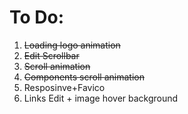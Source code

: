 <h1>To Do:</h1>
<ol>
    <li><strike>Loading logo animation</strike></li>
    <li><strike>Edit Scrollbar</strike></li>
    <li><strike>Scroll animation</strike></li>
    <li><strike>Components scroll animation</strike></li>
    <li>Resposinve+Favico</li>
    <li>Links Edit + image hover background</li>
</ol>